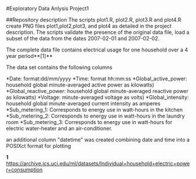 #Exploratory Data Anlysis Project1

##Repository description
The scripts plot1.R, plot2.R, plot3.R and plot4.R create PNG files plot1,plot2,plot3, and plot4 as detailed in the project description. The scripts validate the presence of the original data file, load a subset of the data from the dates 2007-02-01 and 2007-02-02. 

The complete data file contains electrical usage for one household over a 4 year period**[1]**

The data set contains the following columns

*Date: format:dd/mm/yyyy
*Time: format hh:mm:ss
*Global_active_power: household global minute-averaged active power as kilowatts)
*Global_reactive_power: household global minute-averaged reactive power as kilowatts)
*Voltage: minute-averaged voltage as volts)
*Global_intensity: household global minute-averaged current intensity as amperes
*Sub_metering_1: Corresponds to energy use in watt-hours in the kitchen
*Sub_metering_2: Corresponds to energy use in watt-hours in the laundry room
*Sub_metering_3: Corresponds to energy use in watt-hours for electric water-heater and an air-conditioner.

an additional column "datetime" was created combining date and time into a POSIXct format for plotting

**1** https://archive.ics.uci.edu/ml/datasets/Individual+household+electric+power+consumption